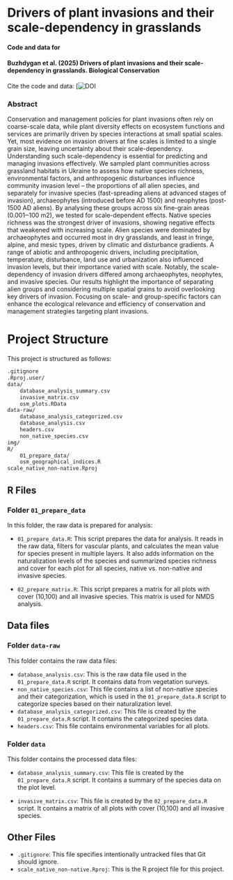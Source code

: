 # Drivers of plant invasions and their scale-dependency in grasslands

#### Code and data for

#### Buzhdygan et al. (2025) Drivers of plant invasions and their scale-dependency in grasslands. Biological Conservation


Cite the code and data: [![DOI]()

<!-- badges: start -->
<!-- badges: end -->

### Abstract
Conservation and management policies for plant invasions often rely on coarse-scale data, while plant diversity effects on ecosystem functions and services are primarily driven by species interactions at small spatial scales. Yet, most evidence on invasion drivers at fine scales is limited to a single grain size, leaving uncertainty about their scale-dependency. Understanding such scale-dependency is essential for predicting and managing invasions effectively.
We sampled plant communities across grassland habitats in Ukraine to assess how native species richness, environmental factors, and anthropogenic disturbances influence community invasion level – the proportions of all alien species, and separately for invasive species (fast-spreading aliens at advanced stages of invasion), archaeophytes (introduced before AD 1500) and neophytes (post-1500 AD aliens). By analysing these groups across six fine-grain areas (0.001‒100 m2), we tested for scale-dependent effects.
Native species richness was the strongest driver of invasions, showing negative effects that weakened with increasing scale. Alien species were dominated by archaeophytes and occurred most in dry grasslands, and least in fringe, alpine, and mesic types, driven by climatic and disturbance gradients. A range of abiotic and anthropogenic drivers, including precipitation, temperature, disturbance, land use and urbanization also influenced invasion levels, but their importance varied with scale. Notably, the scale-dependency of invasion drivers differed among archaeophytes, neophytes, and invasive species. 
Our results highlight the importance of separating alien groups and considering multiple spatial grains to avoid overlooking key drivers of invasion. Focusing on scale- and group-specific factors can enhance the ecological relevance and efficiency of conservation and management strategies targeting plant invasions.


# Project Structure

This project is structured as follows:

```md
.gitignore
.Rproj.user/
data/
    database_analysis_summary.csv
    invasive_matrix.csv
    osm_plots.RData
data-raw/
    database_analysis_categorized.csv
    database_analysis.csv
    headers.csv
    non_native_species.csv
img/
R/
    01_prepare_data/
    osm_geographical_indices.R
scale_native_non-native.Rproj
```

## R Files

### Folder `01_prepare_data`

In this folder, the raw data is prepared for analysis:

- `01_prepare_data.R`: This script prepares the data for analysis. It reads in the raw data, filters for vascular plants, and calculates the mean value for species present in multiple layers. It also adds information on the 
naturalization levels of the species and summarized species richness and cover for each plot for
all species, native vs. non-native and invasive species.

- `02_prepare_matrix.R`: This script prepares a matrix for all plots with cover (10,100) and all invasive species. This matrix is used for NMDS analysis.

## Data files

### Folder `data-raw`

This folder contains the raw data files:

- `database_analysis.csv`: This is the raw data file used in the `01_prepare_data.R` script. It contains data from vegetation surveys.
- `non_native_species.csv`: This file contains a list of non-native species and their categorization, which is used in the `01_prepare_data.R` script to categorize species based on their naturalization level.
- `database_analysis_categorized.csv`: This file is created by the `01_prepare_data.R` script. It contains the categorized species data.
- `headers.csv`: This file contains environmental variables for all plots.

### Folder `data`

This folder contains the processed data files:

- `database_analysis_summary.csv`: This file is created by the `01_prepare_data.R` script. It contains a summary of the species data on the plot level.

- `invasive_matrix.csv`: This file is created by the `02_prepare_data.R` script. It contains a matrix of all plots with cover (10,100) and all invasive species.




## Other Files

- `.gitignore`: This file specifies intentionally untracked files that Git should ignore.
- `scale_native_non-native.Rproj`: This is the R project file for this project.